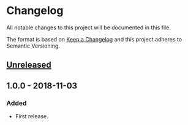 # Changelog
All notable changes to this project will be documented in this file.

The format is based on [Keep a Changelog](http://keepachangelog.com/en/1.0.0/) and this project adheres to Semantic Versioning.

## [Unreleased]


## 1.0.0 - 2018-11-03
### Added
- First release.

[Unreleased]: https://github.com/RobJohnston/CoinField.Api/compare/v1.0.0...HEAD